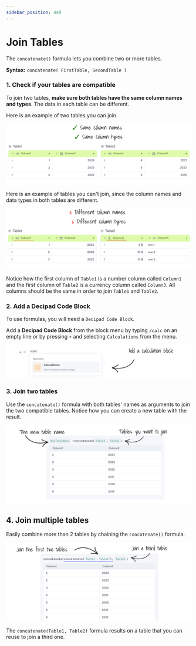 ```yaml
---
sidebar_position: 440
---
```


# Join Tables

The `concatenate()` formula lets you combine two or more tables.

**Syntax:** `concatenate( FirstTable, SecondTable )`

### 1. Check if your tables are compatible

To join two tables, **make sure both tables have the same column names and types**. The data in each table can be different.

Here is an example of two tables you can join.

![Join Tables Correct](./img/JoinTablesCorrect.png)

Here is an example of tables you can't join, since the column names and data types in both tables are different.

![Join Tables Wrong](./img/JoinTablesWrong.png)

Notice how the first column of `Table1` is a number column called `Column1` and the first column of `Table2` is a currency column called `Column3`. All columns should be the same in order to join `Table1` and `Table2`.

### 2. Add a Decipad Code Block

To use formulas, you will need a `Decipad Code Block`.

Add a **Decipad Code Block** from the block menu by typing `/calc` on an empty line or by pressing `+` and selecting `Calculations` from the menu.

![Add Calculation Block](./img/AddCalculationBlock.png)

### 3. Join two tables

Use the `concatenate()` formula with both tables' names as arguments to join the two compatible tables. Notice how you can create a new table with the result.

![Join Tables Correct](./img/JoinTablesConcatenate.png)

## 4. Join multiple tables

Easily combine more than 2 tables by chaining the `concatenate()` formula.

![Join Tables Correct](./img/JoinTablesConcatenateTree.png)

The `concatenate(Table1, Table2)` formula results on a table that you can reuse to join a third one.
